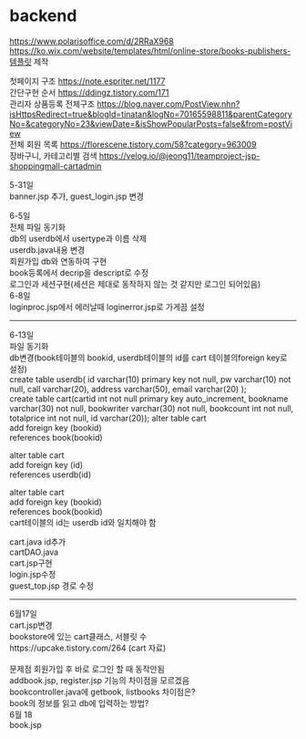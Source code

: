 # backend
https://www.polarisoffice.com/d/2RRaX968
https://ko.wix.com/website/templates/html/online-store/books-publishers-템플릿 제작

첫페이지 구조 https://note.espriter.net/1177
<br>
간단구현 순서 https://ddingz.tistory.com/171
<br>
관리자 상품등록 전체구조 https://blog.naver.com/PostView.nhn?isHttpsRedirect=true&blogId=tinatan&logNo=70165598811&parentCategoryNo=&categoryNo=23&viewDate=&isShowPopularPosts=false&from=postView
<br>
전체 회원 목록 https://florescene.tistory.com/58?category=963009
<br>
장바구니, 카테고리별 검색 https://velog.io/@jeong11/teamproject-jsp-shoppingmall-cartadmin
<br>

5-31일<br>
banner.jsp 추가, guest_login.jsp 변경

6-5일<br>
전체 파일 동기화<br>
db의 userdb에서 usertype과 이름 삭제<br>
userdb.java내용 변경<br>
회원가입 db와 연동하여 구현<br>
book등록에서 decrip을 descript로 수정<br>
로그인과 세션구현(세션은 제대로 동작하지 않는 것 같지만 로그인 되어있음)
<br>
6-8일<br>
loginproc.jsp에서 에러날때 loginerror.jsp로 가게끔 설정
<br><hr>
6-13일<br>
파일 동기화<br>
db변경(book테이블의 bookid, userdb테이블의 id를 cart 테이블의foreign key로 설정)<br>
create table userdb( id varchar(10) primary key not null, pw varchar(10) not null, call varchar(20), address varchar(50), email varchar(20) );<br>
create table cart(cartid int not null primary key auto_increment, bookname varchar(30) not null, bookwriter varchar(30) not null, bookcount int not null, totalprice int not null, id varchar(20));
alter table cart<br>
add foreign key (bookid)<br>
references book(bookid)<br>

alter table cart<br>
add foreign key (id)<br>
references userdb(id)<br>

alter table cart<br>
add foreign key (bookid)<br>
references book(bookid)<br>
cart테이블의 id는 userdb id와 일치해야 함<br>

cart.java id추가<br>
cartDAO.java<br>
cart.jsp구현<br>
login.jsp수정<br>
guest_top.jsp 경로 수정<br>
<hr>
6월17일<br>
cart.jsp변경<br>
bookstore에 있는 cart클래스, 서블릿 수<br>
https://upcake.tistory.com/264 (cart 자료)
<br><br>문제점
회원가입 후 바로 로그인 할 때 동작안됨<br>
addbook.jsp, register.jsp 기능의 차이점을 모르겠음<br>
bookcontroller.java에 getbook, listbooks 차이점은?<br>
book의 정보를 읽고 db에 입력하는 방법?
<br>
6월 18<br>
book.jsp 
